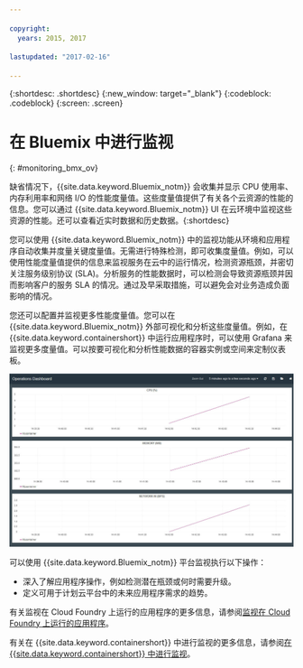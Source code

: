 ```yaml
---

copyright:
  years: 2015, 2017

lastupdated: "2017-02-16"

---
```



{:shortdesc: .shortdesc}
{:new_window: target="_blank"}
{:codeblock: .codeblock}
{:screen: .screen}


# 在 Bluemix 中进行监视
{: #monitoring_bmx_ov}

缺省情况下，{{site.data.keyword.Bluemix_notm}} 会收集并显示 CPU 使用率、内存利用率和网络 I/O 的性能度量值。这些度量值提供了有关各个云资源的性能的信息。您可以通过 {{site.data.keyword.Bluemix_notm}} UI 在云环境中监视这些资源的性能。还可以查看近实时数据和历史数据。{:shortdesc}

您可以使用 {{site.data.keyword.Bluemix_notm}} 中的监视功能从环境和应用程序自动收集并度量关键度量值。无需进行特殊检测，即可收集度量值。例如，可以使用性能度量值提供的信息来监视服务在云中的运行情况，检测资源瓶颈，并密切关注服务级别协议 (SLA)。分析服务的性能数据时，可以检测会导致资源瓶颈并因而影响客户的服务 SLA 的情况。通过及早采取措施，可以避免会对业务造成负面影响的情况。  

您还可以配置并监视更多性能度量值。您可以在 {{site.data.keyword.Bluemix_notm}} 外部可视化和分析这些度量值。例如，在 {{site.data.keyword.containershort}} 中运行应用程序时，可以使用 Grafana 来监视更多度量值。可以按要可视化和分析性能数据的容器实例或空间来定制仪表板。

![在 {{site.data.keyword.Bluemix_notm}} 中运行的容器的 Grafana 监视视图](images/monitoring_default_container_grafana_view.jpg)

可以使用 {{site.data.keyword.Bluemix_notm}} 平台监视执行以下操作：

* 深入了解应用程序操作，例如检测潜在瓶颈或何时需要升级。
* 定义可用于计划云平台中的未来应用程序需求的趋势。

有关监视在 Cloud Foundry 上运行的应用程序的更多信息，请参阅[监视在 Cloud Foundry 上运行的应用程序](monitoring_cf_apps.html#monitoring_bluemix_apps)。

有关在 {{site.data.keyword.containershort}} 中进行监视的更多信息，请参阅[在 {{site.data.keyword.containershort}} 中进行监视](/docs/containers/monitoringandlogging/container_ml_monitor.html#container_ml_monitor)。   

